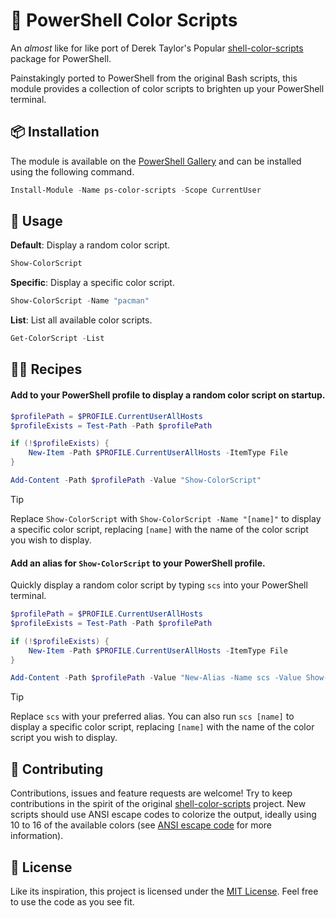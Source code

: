 # 🌈 PowerShell Color Scripts

An _almost_ like for like port of Derek Taylor's Popular [shell-color-scripts](https://gitlab.com/dwt1/shell-color-scripts) package for PowerShell.

Painstakingly ported to PowerShell from the original Bash scripts, this module provides a collection of color scripts to brighten up your PowerShell terminal.

## 📦 Installation

The module is available on the [PowerShell Gallery](https://www.powershellgallery.com/packages/ps-color-scripts/) and can be installed using the following command.

```powershell
Install-Module -Name ps-color-scripts -Scope CurrentUser
```

## 🚀 Usage

**Default**: Display a random color script.

```powershell
Show-ColorScript
```

**Specific**: Display a specific color script.

```powershell
Show-ColorScript -Name "pacman"
```

**List**: List all available color scripts.

```powershell
Get-ColorScript -List
```

## 🧑‍🍳 Recipes

#### Add to your PowerShell profile to display a random color script on startup.

```powershell
$profilePath = $PROFILE.CurrentUserAllHosts
$profileExists = Test-Path -Path $profilePath

if (!$profileExists) {
    New-Item -Path $PROFILE.CurrentUserAllHosts -ItemType File
}

Add-Content -Path $profilePath -Value "Show-ColorScript"
```

> [!TIP]
> Replace `Show-ColorScript` with `Show-ColorScript -Name "[name]"` to display a specific color script, replacing `[name]` with the name of the color script you wish to display.

#### Add an alias for `Show-ColorScript` to your PowerShell profile.

Quickly display a random color script by typing `scs` into your PowerShell terminal.

```powershell
$profilePath = $PROFILE.CurrentUserAllHosts
$profileExists = Test-Path -Path $profilePath

if (!$profileExists) {
    New-Item -Path $PROFILE.CurrentUserAllHosts -ItemType File
}

Add-Content -Path $profilePath -Value "New-Alias -Name scs -Value Show-ColorScript"
```

> [!TIP]
> Replace `scs` with your preferred alias. You can also run `scs [name]` to display a specific color script, replacing `[name]` with the name of the color script you wish to display.

## 🤝 Contributing

Contributions, issues and feature requests are welcome! Try to keep contributions in the spirit of the original [shell-color-scripts](https://gitlab.com/dwt1/shell-color-scripts) project.
New scripts should use ANSI escape codes to colorize the output, ideally using 10 to 16 of the available colors (see [ANSI escape code](https://en.wikipedia.org/wiki/ANSI_escape_code#Colors) for more information).

## 📝 License

Like its inspiration, this project is licensed under the [MIT License](https://github.com/scottmckendry/ps-color-scripts/blob/main/LICENSE). Feel free to use the code as you see fit.
